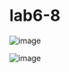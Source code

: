 # lab6-8

![image](https://user-images.githubusercontent.com/49433877/150968178-8934a223-b838-4eca-b03e-d56275e73351.png)

![image](https://user-images.githubusercontent.com/49433877/150968204-6f8fc6d0-1016-4241-b175-cefb1b58f379.png)
